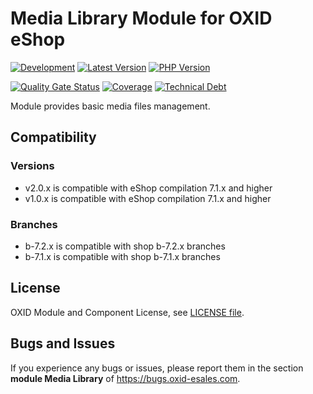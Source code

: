 # Media Library Module for OXID eShop

[![Development](https://github.com/OXID-eSales/media-library-module/actions/workflows/trigger.yaml/badge.svg?branch=b-7.1.x)](https://github.com/OXID-eSales/media-library-module/actions/workflows/trigger.yaml)
[![Latest Version](https://img.shields.io/packagist/v/OXID-eSales/media-library-module?logo=composer&label=latest&include_prereleases&color=orange)](https://packagist.org/packages/oxid-esales/media-library-module)
[![PHP Version](https://img.shields.io/packagist/php-v/oxid-esales/media-library-module)](https://github.com/oxid-esales/media-library-module)

[![Quality Gate Status](https://sonarcloud.io/api/project_badges/measure?project=OXID-eSales_media-library-module&metric=alert_status)](https://sonarcloud.io/dashboard?id=OXID-eSales_media-library-module)
[![Coverage](https://sonarcloud.io/api/project_badges/measure?project=OXID-eSales_media-library-module&metric=coverage)](https://sonarcloud.io/dashboard?id=OXID-eSales_media-library-module)
[![Technical Debt](https://sonarcloud.io/api/project_badges/measure?project=OXID-eSales_media-library-module&metric=sqale_index)](https://sonarcloud.io/dashboard?id=OXID-eSales_media-library-module)

Module provides basic media files management.

## Compatibility

### Versions
* v2.0.x is compatible with eShop compilation 7.1.x and higher
* v1.0.x is compatible with eShop compilation 7.1.x and higher

### Branches
* b-7.2.x is compatible with shop b-7.2.x branches
* b-7.1.x is compatible with shop b-7.1.x branches

## License

OXID Module and Component License, see [LICENSE file](LICENSE).

## Bugs and Issues

If you experience any bugs or issues, please report them in the section **module Media Library** of https://bugs.oxid-esales.com.
